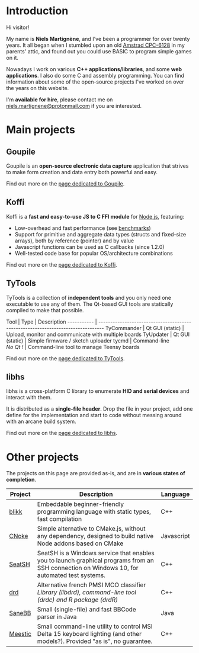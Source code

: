 <!-- Title: koromix.dev
     Menu: Home
     Created: 2017-01-15 -->

# Introduction

Hi visitor!

My name is **Niels Martignène**, and I've been a programmer for over twenty years. It all began when I stumbled upon an old [Amstrad CPC-6128](https://en.wikipedia.org/wiki/Amstrad_CPC#CPC6128) in my parents' attic, and found out you could use BASIC to program simple games on it.

Nowadays I work on various **C++ applications/libraries**, and some **web applications**. I also do some C and assembly programming. You can find information about some of the open-source projects I've worked on over the years on this website.

I'm **available for hire**, please contact me on [niels.martignene@protonmail.com](niels.martignene@protonmail.com) if you are interested.

# Main projects

## Goupile

Goupile is an **open-source electronic data capture** application that strives to make form creation and data entry both powerful and easy.

Find out more on the [page dedicated to Goupile](goupile).

## Koffi

Koffi is a **fast and easy-to-use JS to C FFI module** for [Node.js](https://nodejs.org/), featuring:

* Low-overhead and fast performance (see [benchmarks](https://koffi.dev/benchmarks))
* Support for primitive and aggregate data types (structs and fixed-size arrays), both by reference (pointer) and by value
* Javascript functions can be used as C callbacks (since 1.2.0)
* Well-tested code base for popular OS/architecture combinations

Find out more on the [page dedicated to Koffi](koffi).

## TyTools

TyTools is a collection of **independent tools** and you only need one executable to use any of them. The Qt-based GUI tools are statically compiled to make that possible.

Tool        | Type                      | Description
----------- | --------------------------------------------------------------------------------
TyCommander | Qt GUI (static)           | Upload, monitor and communicate with multiple boards
TyUpdater   | Qt GUI (static)           | Simple firmware / sketch uploader
tycmd       | Command-line<br>_No Qt !_ | Command-line tool to manage Teensy boards

Find out more on the [page dedicated to TyTools](tytools).

## libhs

libhs is a cross-platform C library to enumerate **HID and serial devices** and interact with them.

It is distributed as a **single-file header**. Drop the file in your project, add one define for the implementation and start to code without messing around with an arcane build system.

Find out more on the [page dedicated to libhs](libhs).

# Other projects

The projects on this page are provided as-is, and are in **various states of completion**.

Project | Description                                                                                                                                 | Language
------- | ------------------------------------------------------------------------------------------------------------------------------------------- | --------
[blikk](https://github.com/Koromix/rygel/tree/master/src/blikk)   | Embeddable beginner-friendly programming language with static types, fast compilation                                                       | C++
[CNoke](https://www.npmjs.com/package/cnoke)   | Simple alternative to CMake.js, without any dependency, designed to build native Node addons based on CMake                                 | Javascript
[SeatSH](https://github.com/Koromix/rygel/tree/master/src/seatsh)  | SeatSH is a Windows service that enables you to launch graphical programs from an SSH connection on Windows 10, for automated test systems. | C++
[drd](https://github.com/Koromix/rygel/tree/master/src/drd)     | Alternative french PMSI MCO classifier<br>*Library (libdrd), command-line tool (drdc) and R package (drdR)*                                 | C++
[SaneBB](https://github.com/Koromix/libraries/blob/master/SaneBB.java)  | Small (single-file) and fast BBCode parser in Java                                                                                          | Java
[Meestic](https://github.com/Koromix/rygel/tree/master/src/meestic) | Small command-line utility to control MSI Delta 15 keyboard lighting (and other models?). Provided "as is", no guarantee.                   | C++
